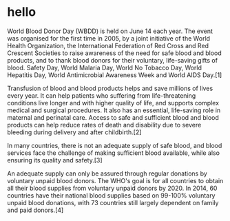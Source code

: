 # hello
World Blood Donor Day (WBDD) is held on June 14 each year. The event was organised for the first time in 2005, by a joint initiative of the World Health Organization, the International Federation of Red Cross and Red Crescent Societies to raise awareness of the need for safe blood and blood products, and to thank blood donors for their voluntary, life-saving gifts of blood. Safety Day, World Malaria Day, World No Tobacco Day, World Hepatitis Day, World Antimicrobial Awareness Week and World AIDS Day.[1]


Transfusion of blood and blood products helps and save millions of lives every year. It can help patients who suffering from life-threatening conditions live longer and with higher quality of life, and supports complex medical and surgical procedures. It also has an essential, life-saving role in maternal and perinatal care. Access to safe and sufficient blood and blood products can help reduce rates of death and disability due to severe bleeding during delivery and after childbirth.[2]

In many countries, there is not an adequate supply of safe blood, and blood services face the challenge of making sufficient blood available, while also ensuring its quality and safety.[3]

An adequate supply can only be assured through regular donations by voluntary unpaid blood donors. The WHO's goal is for all countries to obtain all their blood supplies from voluntary unpaid donors by 2020. In 2014, 60 countries have their national blood supplies based on 99-100% voluntary unpaid blood donations, with 73 countries still largely dependent on family and paid donors.[4]
